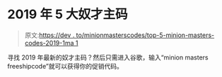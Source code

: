 # 2019 年 5 大奴才主码

> 原文:[https://dev . to/minionmasterscodes/top-5-minion-masters-codes-2019-1ma 1](https://dev.to/minionmasterscodes/top-5-minion-masters-codes-2019-1ma1)

寻找 2019 年最新的奴才主码？然后只需进入谷歌，输入“minion masters freeshipcode”就可以获得你的促销代码。